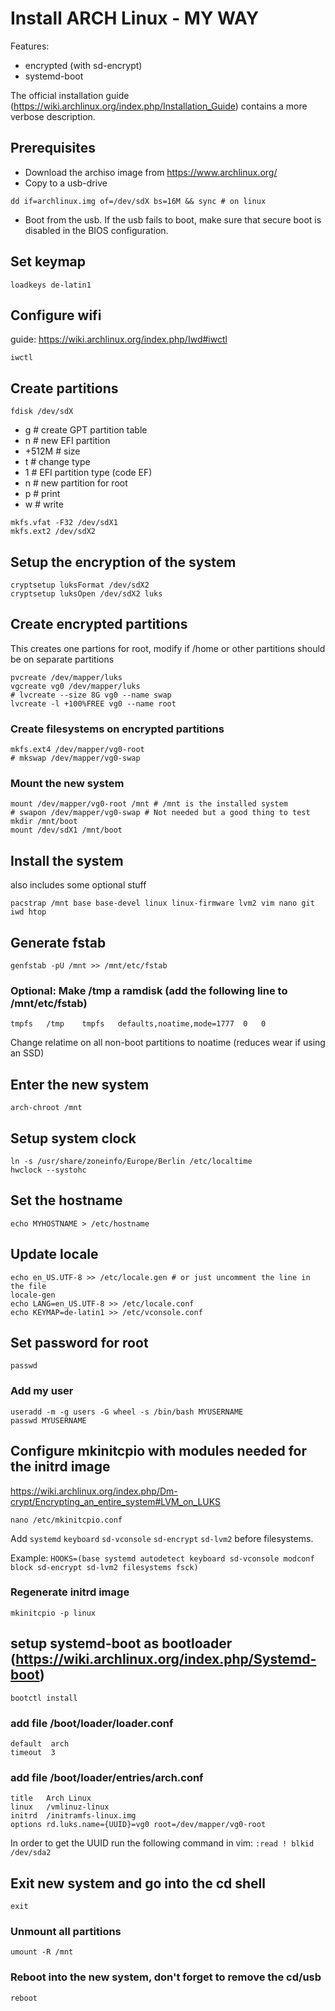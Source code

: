 # Install ARCH Linux - MY WAY 
Features:
- encrypted (with sd-encrypt)
- systemd-boot

The official installation guide (https://wiki.archlinux.org/index.php/Installation_Guide) contains a more verbose description.

## Prerequisites
- Download the archiso image from https://www.archlinux.org/
- Copy to a usb-drive
```
dd if=archlinux.img of=/dev/sdX bs=16M && sync # on linux
```
- Boot from the usb. If the usb fails to boot, make sure that secure boot is disabled in the BIOS configuration.

## Set keymap
```
loadkeys de-latin1
```

## Configure wifi 
guide: https://wiki.archlinux.org/index.php/Iwd#iwctl
```
iwctl
```

## Create partitions
```
fdisk /dev/sdX
```
- g # create GPT partition table
- n # new EFI partition 
- +512M # size
- t # change type
- 1 # EFI partition type (code EF)
- n # new partition for root
- p # print
- w # write

```
mkfs.vfat -F32 /dev/sdX1
mkfs.ext2 /dev/sdX2
```

## Setup the encryption of the system
```
cryptsetup luksFormat /dev/sdX2
cryptsetup luksOpen /dev/sdX2 luks
```

## Create encrypted partitions
This creates one partions for root, modify if /home or other partitions should be on separate partitions
```
pvcreate /dev/mapper/luks
vgcreate vg0 /dev/mapper/luks
# lvcreate --size 8G vg0 --name swap
lvcreate -l +100%FREE vg0 --name root
```
### Create filesystems on encrypted partitions
```
mkfs.ext4 /dev/mapper/vg0-root
# mkswap /dev/mapper/vg0-swap
```

### Mount the new system 
```
mount /dev/mapper/vg0-root /mnt # /mnt is the installed system
# swapon /dev/mapper/vg0-swap # Not needed but a good thing to test
mkdir /mnt/boot
mount /dev/sdX1 /mnt/boot
```

## Install the system 
also includes some optional stuff
```
pacstrap /mnt base base-devel linux linux-firmware lvm2 vim nano git iwd htop
```

## Generate fstab
```
genfstab -pU /mnt >> /mnt/etc/fstab
```

### Optional: Make /tmp a ramdisk (add the following line to /mnt/etc/fstab)
```
tmpfs	/tmp	tmpfs	defaults,noatime,mode=1777	0	0
```
Change relatime on all non-boot partitions to noatime (reduces wear if using an SSD)

## Enter the new system
```
arch-chroot /mnt
```

## Setup system clock
```
ln -s /usr/share/zoneinfo/Europe/Berlin /etc/localtime
hwclock --systohc
```

## Set the hostname
```
echo MYHOSTNAME > /etc/hostname
```

## Update locale
```
echo en_US.UTF-8 >> /etc/locale.gen # or just uncomment the line in the file
locale-gen
echo LANG=en_US.UTF-8 >> /etc/locale.conf
echo KEYMAP=de-latin1 >> /etc/vconsole.conf
```

## Set password for root
```
passwd
```

### Add my user
```
useradd -m -g users -G wheel -s /bin/bash MYUSERNAME
passwd MYUSERNAME
```

## Configure mkinitcpio with modules needed for the initrd image
https://wiki.archlinux.org/index.php/Dm-crypt/Encrypting_an_entire_system#LVM_on_LUKS
```
nano /etc/mkinitcpio.conf
```
Add `systemd` `keyboard` `sd-vconsole` `sd-encrypt` `sd-lvm2` before filesystems.

Example: `HOOKS=(base systemd autodetect keyboard sd-vconsole modconf block sd-encrypt sd-lvm2 filesystems fsck)`

### Regenerate initrd image
```
mkinitcpio -p linux
```

## setup **systemd-boot** as bootloader (https://wiki.archlinux.org/index.php/Systemd-boot)
```
bootctl install
```

### add file __/boot/loader/loader.conf__
```
default  arch
timeout  3
```

### add file __/boot/loader/entries/arch.conf__
```
title   Arch Linux
linux   /vmlinuz-linux
initrd  /initramfs-linux.img
options rd.luks.name={UUID}=vg0 root=/dev/mapper/vg0-root
```
In order to get the UUID run the following command in vim: `:read ! blkid /dev/sda2`

## Exit new system and go into the cd shell
```
exit
```

### Unmount all partitions
```
umount -R /mnt
```
### Reboot into the new system, don't forget to remove the cd/usb
```
reboot
```

